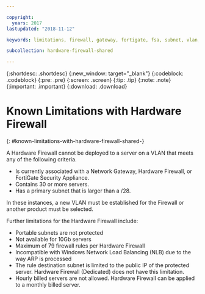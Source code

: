 ```yaml
---

copyright:
  years: 2017
lastupdated: "2018-11-12"

keywords: limitations, firewall, gateway, fortigate, fsa, subnet, vlan, problems, issues

subcollection: hardware-firewall-shared

---
```


{:shortdesc: .shortdesc}
{:new_window: target="_blank"}
{:codeblock: .codeblock}
{:pre: .pre}
{:screen: .screen}
{:tip: .tip}
{:note: .note}
{:important: .important}
{:download: .download}

# Known Limitations with Hardware Firewall
{: #known-limitations-with-hardware-firewall-shared-}

A Hardware Firewall cannot be deployed to a server on a VLAN that meets any of the following criteria.

* Is currently associated with a Network Gateway, Hardware Firewall, or FortiGate Security Appliance.
* Contains 30 or more servers.
* Has a primary subnet that is larger than a /28.

In these instances, a new VLAN must be established for the Firewall or another product must be selected.

Further limitations for the Hardware Firewall include:

* Portable subnets are not protected
* Not available for 10Gb servers
* Maximum of 79 firewall rules per Hardware Firewall
* Incompatible with Windows Network Load Balancing (NLB) due to the way ARP is processed
* The rule destination subnet is limited to the public IP of the protected server. Hardware Firewall (Dedicated) does not have this limitation.
* Hourly billed servers are not allowed. Hardware Firewall can be applied to a monthly billed server.
